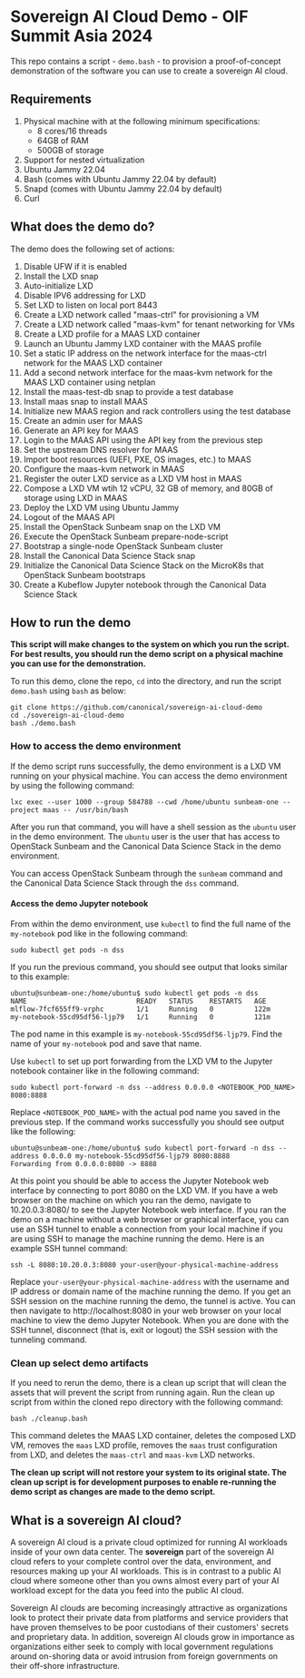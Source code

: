 # Sovereign AI Cloud Demo - OIF Summit Asia 2024

This repo contains a script - `demo.bash` - to provision a proof-of-concept demonstration of the software you can use to create a sovereign AI cloud.

## Requirements

1. Physical machine with at the following minimum specifications:
    - 8 cores/16 threads
    - 64GB of RAM
    - 500GB of storage
2. Support for nested virtualization
3. Ubuntu Jammy 22.04
4. Bash (comes with Ubuntu Jammy 22.04 by default)
5. Snapd (comes with Ubuntu Jammy 22.04 by default)
6. Curl

## What does the demo do?
The demo does the following set of actions:
1. Disable UFW if it is enabled
2. Install the LXD snap
3. Auto-initialize LXD
4. Disable IPV6 addressing for LXD
5. Set LXD to listen on local port 8443
6. Create a LXD network called "maas-ctrl" for provisioning a VM
7. Create a LXD network called "maas-kvm" for tenant networking for VMs
8. Create a LXD profile for a MAAS LXD container
9. Launch an Ubuntu Jammy LXD container with the MAAS profile
10. Set a static IP address on the network interface for the maas-ctrl network for the MAAS LXD container
11. Add a second network interface for the maas-kvm network for the MAAS LXD container using netplan
12. Install the maas-test-db snap to provide a test database
13. Install maas snap to install MAAS
14. Initialize new MAAS region and rack controllers using the test database
15. Create an admin user for MAAS
16. Generate an API key for MAAS
17. Login to the MAAS API using the API key from the previous step
18. Set the upstream DNS resolver for MAAS
19. Import boot resources (UEFI, PXE, OS images, etc.)  to MAAS
20. Configure the maas-kvm network in MAAS
21. Register the outer LXD service as a LXD VM host in MAAS
22. Compose a LXD VM wtih 12 vCPU, 32 GB of memory, and 80GB of storage using LXD in MAAS
23. Deploy the LXD VM using Ubuntu Jammy
24. Logout of the MAAS API
25. Install the OpenStack Sunbeam snap on the LXD VM
26. Execute the OpenStack Sunbeam prepare-node-script
27. Bootstrap a single-node OpenStack Sunbeam cluster
28. Install the Canonical Data Science Stack snap
29. Initialize the Canonical Data Science Stack on the MicroK8s that OpenStack Sunbeam bootstraps
30. Create a Kubeflow Jupyter notebook through the Canonical Data Science Stack

## How to run the demo
**This script will make changes to the system on which you run the script. For best results, you should run the demo script on a physical machine you can use for the demonstration.**

To run this demo, clone the repo, `cd` into the directory, and run the script `demo.bash` using `bash` as below:
```
git clone https://github.com/canonical/sovereign-ai-cloud-demo
cd ./sovereign-ai-cloud-demo
bash ./demo.bash
```

### How to access the demo environment
If the demo script runs successfully, the demo environment is a LXD VM running on your physical machine. You can access the demo environment by using the following command:
```
lxc exec --user 1000 --group 584788 --cwd /home/ubuntu sunbeam-one --project maas -- /usr/bin/bash
```

After you run that command, you will have a shell session as the `ubuntu` user in the demo environment. The `ubuntu` user is the user that has access to OpenStack Sunbeam and the Canonical Data Science Stack in the demo environment.

You can access OpenStack Sunbeam through the `sunbeam` command and the Canonical Data Science Stack through the `dss` command.

#### Access the demo Jupyter notebook
From within the demo environment, use `kubectl` to find the full name of the `my-notebook` pod like in the following command:
```
sudo kubectl get pods -n dss
```
If you run the previous command, you should see output that looks similar to this example:
```
ubuntu@sunbeam-one:/home/ubuntu$ sudo kubectl get pods -n dss
NAME                           READY   STATUS    RESTARTS   AGE
mlflow-7fcf655ff9-vrphc        1/1     Running   0          122m
my-notebook-55cd95df56-ljp79   1/1     Running   0          121m
```
The pod name in this example is `my-notebook-55cd95df56-ljp79`. Find the name of your `my-notebook` pod and save that name.

Use `kubectl` to set up port forwarding from the LXD VM to the Jupyter notebook container like in the following command:
```
sudo kubectl port-forward -n dss --address 0.0.0.0 <NOTEBOOK_POD_NAME> 8080:8888
```
Replace `<NOTEBOOK_POD_NAME>` with the actual pod name you saved in the previous step. If the command works successfully you should see output like the following:
```
ubuntu@sunbeam-one:/home/ubuntu$ sudo kubectl port-forward -n dss --address 0.0.0.0 my-notebook-55cd95df56-ljp79 8080:8888
Forwarding from 0.0.0.0:8080 -> 8888
```
At this point you should be able to access the Jupyter Notebook web interface by connecting to port 8080 on the LXD VM. If you have a web browser on the machine on which you ran the demo, navigate to 10.20.0.3:8080/ to see the Jupyter Notebook web interface. If you ran the demo on a machine without a web browser or graphical interface, you can use an SSH tunnel to enable a connection from your local machine if you are using SSH to manage the machine running the demo. Here is an example SSH tunnel command:
```
ssh -L 8080:10.20.0.3:8080 your-user@your-physical-machine-address
```
Replace `your-user@your-physical-machine-address` with the username and IP address or domain name of the machine running the demo. If you get an SSH session on the machine running the demo, the tunnel is active. You can then navigate to http://localhost:8080 in your web browser on your local machine to view the demo Jupyter Notebook. When you are done with the SSH tunnel, disconnect (that is, exit or logout) the SSH session with the tunneling command.
### Clean up select demo artifacts
If you need to rerun the demo, there is a clean up script that will clean the assets that will prevent the script from running again. Run the clean up script from within the cloned repo directory with the following command:
```
bash ./cleanup.bash
```

This command deletes the MAAS LXD container, deletes the composed LXD VM, removes the `maas` LXD profile, removes the `maas` trust configuration from LXD, and deletes the `maas-ctrl` and `maas-kvm` LXD networks.

**The clean up script will not restore your system to its original state. The clean up script is for development purposes to enable re-running the demo script as changes are made to the demo script.**
## What is a sovereign AI cloud?
A sovereign AI cloud is a private cloud optimized for running AI workloads inside of your own data center. The **sovereign** part of the sovereign AI cloud refers to your complete control over the data, environment, and resources making up your AI workloads. This is in contrast to a public AI cloud where someone other than you owns almost every part of your AI workload except for the data you feed into the public AI cloud.

Sovereign AI clouds are becoming increasingly attractive as organizations look to protect their private data from platforms and service providers that have proven themselves to be poor custodians of their customers' secrets and proprietary data. In addition, sovereign AI clouds grow in importance as organizations either seek to comply with local government regulations around on-shoring data or avoid intrusion from foreign governments on their off-shore infrastructure.